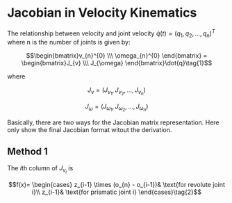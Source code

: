 # Jacobian in Velocity Kinematics

The relationship between velocity and joint velocity $\dot{q}(t)=(q_{1}, q_{2}, ..., q_{n})^{T}$ where n is the number of joints is given by:

$$\begin{bmatrix}v_{n}^{0} \\\ \omega_{n}^{0} \end{bmatrix} = \begin{bmatrix}J_{v} \\\ J_{\omega} \end{bmatrix}\dot{q}\tag{1}$$

where

$$J_{v}=(J_{v_{1}}, J_{v_{2}},...,J_{v_{n}})$$

$$J_{\omega}=(J_{\omega_{1}}, J_{\omega_{2}},...,J_{\omega_{n}})$$

Basically, there are two ways for the Jacobian matrix representation. Here only show the final Jacobian format witout the derivation.

## Method 1

The $i$th column of $J_{v_{i}}$ is

$$f(x)=
\begin{cases}
z_{i-1} \times (o_{n} - o_{i-1})& \text{for revolute joint i}\\
z_{i-1}& \text{for prismatic joint i}
\end{cases}\tag{2}$$
